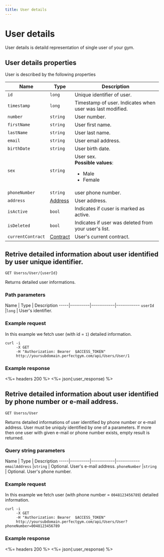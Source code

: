 ```yaml
---
title: User details
---
```


# User details

User details is detaild representation of single user of your gym. 


## <a name="properties"></a>User details properties

User is described by the following properties

Name            	| Type      | Description
-----|--------------|----------------------
`id`            	|`long`     			| Unique identifier of user.
`timestamp`     	|`long`     			| Timestamp of user. Indicates when user was last modified.
`number`          	|`string`   			| User number.
`firstName`     	|`string`   			| User first name.
`lastName`        	|`string`   			| User last name.
`email`          	|`string`   			| User email address.
`birthDate`         |`string`   			| User birth date.
`sex`          		|`string`   			| User sex. <br><strong>Possible values</strong>: <br><ul><li>Male</li><li>Female</li></ul>
`phoneNumber`      	|`string`   			| user phone number.
`address`           |[Address][Address]     | User address.
`isActive`     		|`bool`     			| Indicates if cuser is marked as active.
`isDeleted`     	|`bool`     			| Indicates if user was deleted from your user's list.
`currentContract`   |[Contract][Contract]   | User's current contract.



## Retrive detailed information about user identified by user unique identifier.

    GET Userss/User/{userId}

Returns detailed user informations.


### Path parameters

Name            | Type       | Description
-----|----------|------------|------------
`userId`        |`long`      | User's identifier.


### Example request

In this example we fetch user (with id = `1`) detailed information.

``` command-line
curl -i 
     -X GET 
     -H "Authorization: Bearer  $ACCESS_TOKEN"  
     http://yoursubdomain.perfectgym.com/api/Users/User/1
```


### Example response

<%= headers 200 %>
<%= json(:user_response) %>



## Retrive detailed information about user identified by phone number or e-mail address.

    GET Userss/User

Returns detailed informations of user identified by phone number or e-mail address. User must be
uniquly identified by one of a parameters. If more then one user with given e-mail or phone number exists,
empty result is returned.


### Query string parameters

Name            | Type       | Description
-----|----------|------------|------------
`emailAddress`  |`string`    | Optional. User's e-mail address.
`phoneNumber`   |`string`    | Optional. User's phone number.


### Example request

In this example we fetch user (with phone number = `0048123456789`) detailed information.

``` command-line
curl -i 
     -X GET 
     -H "Authorization: Bearer  $ACCESS_TOKEN"  
     http://yoursubdomain.perfectgym.com/api/Users/User?phoneNumber=0048123456789
```


### Example response

<%= headers 200 %>
<%= json(:user_response) %>



[Contract]: /appendix/contract
[Address]: /appendix/address
